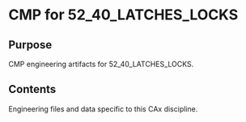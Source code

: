 # CMP for 52_40_LATCHES_LOCKS

## Purpose
CMP engineering artifacts for 52_40_LATCHES_LOCKS.

## Contents
Engineering files and data specific to this CAx discipline.
